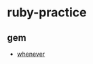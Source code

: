 # ruby-practice
## gem
* [whenever](https://github.com/hands-rec/ruby-practice/blob/master/gem-whenever/README.md)
